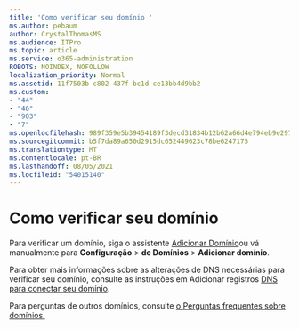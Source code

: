 ```yaml
---
title: 'Como verificar seu domínio '
ms.author: pebaum
author: CrystalThomasMS
ms.audience: ITPro
ms.topic: article
ms.service: o365-administration
ROBOTS: NOINDEX, NOFOLLOW
localization_priority: Normal
ms.assetid: 11f7503b-c802-437f-bc1d-ce13bb4d9bb2
ms.custom:
- "44"
- "46"
- "903"
- "7"
ms.openlocfilehash: 989f359e5b39454189f3decd31834b12b62a66d4e794eb9e2977173effb80b60
ms.sourcegitcommit: b5f7da89a650d2915dc652449623c78be6247175
ms.translationtype: MT
ms.contentlocale: pt-BR
ms.lasthandoff: 08/05/2021
ms.locfileid: "54015140"
---
```

# <a name="how-to-verify-your-domain"></a>Como verificar seu domínio

Para verificar um domínio, siga o assistente [Adicionar Domínio](https://admin.microsoft.com/Adminportal#/Domains/Wizard)ou vá manualmente para **Configuração**  >  **de Domínios**  >  **Adicionar domínio**.

Para obter mais informações sobre as alterações de DNS necessárias para verificar seu domínio, consulte as instruções em Adicionar registros [DNS para conectar seu domínio](/microsoft-365/admin/get-help-with-domains/create-dns-records-at-any-dns-hosting-provider).

Para perguntas de outros domínios, consulte [o Perguntas frequentes sobre domínios.](/microsoft-365/admin/setup/domains-faq)
